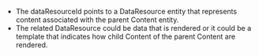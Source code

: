 - The dataResourceId points to a DataResource entity that represents content associated with the parent Content entity.
- The related DataResource could be data that is rendered or it could be a template that indicates how child Content of the parent Content are rendered.